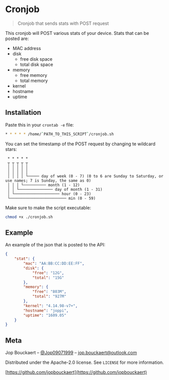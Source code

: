 # Cronjob

> Cronjob that sends stats with POST request

This cronjob will POST various stats of your device.
Stats that can be posted are:

-   MAC address
-   disk
    -   free disk space
    -   total disk space
-   memory
    -   free memory
    -   total memory
-   kernel
-   hostname
-   uptime

## Installation

Paste this in your `crontab -e` file:

```bash
* * * * * /home/`PATH_TO_THIS_SCRIPT`/cronjob.sh
```

You can set the timestamp of the POST request by changing te wildcard stars:

```
 * * * * *
 ┬ ┬ ┬ ┬ ┬
 │ │ │ │ │
 │ │ │ │ │
 │ │ │ │ └───── day of week (0 - 7) (0 to 6 are Sunday to Saturday, or use names; 7 is Sunday, the same as 0)
 │ │ │ └────────── month (1 - 12)
 │ │ └─────────────── day of month (1 - 31)
 │ └──────────────────── hour (0 - 23)
 └───────────────────────── min (0 - 59)
```

Make sure to make the script executable:

```bash
chmod +x ./cronjob.sh
```

## Example

An example of the json that is posted to the API:

```json
{
    "stat": {
        "mac": "AA:BB:CC:DD:EE:FF",
        "disk": {
            "free": "12G",
            "total": "15G"
        },
        "memory": {
            "free": "803M",
            "total": "927M"
        },
        "kernel": "4.14.98-v7+",
        "hostname": "joppi",
        "uptime": "1609.05"
    }
}
```

## Meta

Jop Bouckaert – [@Jop09071999](https://twitter.com/Jop09071999) – jop.bouckaert@outlook.com

Distributed under the Apache-2.0 license. See `LICENSE` for more information.

[https://github.com/jopbouckaert](https://github.com/jopbouckaert)
